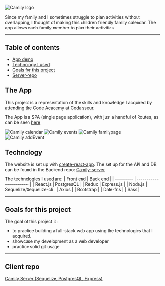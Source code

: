 ![Camily logo](https://d30vrbc6r9jj52.cloudfront.net/discussions/posts/zZ0GLKPWd)

Since my family and I sometimes struggle to plan activities without overlapping, I thought of making this children friendly family calendar.
The app allows each family member to plan their activities.

<hr />

## Table of contents

- [App demo](#The-App)
- [Technology I used](#technology)
- [Goals for this project](#goals-for-this-project)
- [Server-repo](#server-repo)

## The App

This project is a representation of the skills and knowledge I acquired by attending the Code Academy at Codaisseur.

The App is a SPA (single page application), with just a handful of Routes, as can be seen [here](https://github.com/renehasert/camily-client/blob/master/src/App.js)

![Camily calendar](https://d30vrbc6r9jj52.cloudfront.net/discussions/posts/tguuM8xPx)
![Camily events](https://d30vrbc6r9jj52.cloudfront.net/discussions/posts/umtZfcFBJ)
![Camily familypage](https://d30vrbc6r9jj52.cloudfront.net/discussions/posts/lNSZZLZ2D)
![Camily addEvent](https://d30vrbc6r9jj52.cloudfront.net/discussions/posts/ZaKYJqnh-)

## Technology

The website is set up with [create-react-app](https://www.npmjs.com/package/create-react-app).
The set up for the API and DB can be found in the Backend repo: [Camily-server](https://github.com/renehasert/camily-server)

The technologies I used are:
| Front end | Back end |
| --------- | ----------------------- |
| React.js | PostgresQL |
| Redux | Express.js |
| Node.js | Sequelize/Sequelize-cli |
| Axios |
| Bootstrap |
| Date-fns |
| Sass |

<hr />

## Goals for this project

The goal of this project is:

- to practice building a full-stack web app using the technologies that I acquired.
- showcase my development as a web developer
- practice solid git usage

<hr />

## Client repo

[Camily Server (Sequelize, PostgresQL, Express)](https://github.com/renehasert/camily-server)
